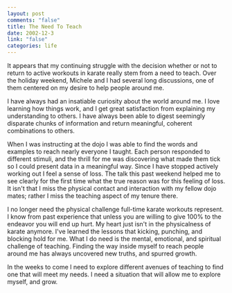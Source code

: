 ```yaml
--- 
layout: post
comments: "false"
title: The Need To Teach
date: 2002-12-3
link: "false"
categories: life
---
```

It appears that my continuing struggle with the decision whether or not to return to active workouts in karate really stem from a need to teach. Over the holiday weekend, Michele and I had several long discussions, one of them centered on my desire to help people around me.

I have always had an insatiable curiosity about the world around me. I love learning how things work, and I get great satisfaction from explaining my understanding to others. I have always been able to digest seemingly disparate chunks of information and return meaningful, coherent combinations to others.

When I was instructing at the dojo I was able to find the words and examples to reach nearly everyone I taught. Each person responded to different stimuli, and the thrill for me was discovering what made them tick so I could present data in a meaningful way. Since I have stopped actively working out I feel a sense of loss. The talk this past weekend helped me to see clearly for the first time what the true reason was for this feeling of loss. It isn't that I miss the physical contact and interaction with my fellow dojo mates; rather I miss the teaching aspect of my tenure there.

I no longer need the physical challenge full-time karate workouts represent. I know from past experience that unless you are willing to give 100% to the endeavor you will end up hurt. My heart just isn't in the physicalness of karate anymore. I've learned the lessons that kicking, punching, and blocking hold for me. What I do need is the mental, emotional, and spiritual challenge of teaching. Finding the way inside myself to reach people around me has always uncovered new truths, and spurred growth.

In the weeks to come I need to explore different avenues of teaching to find one that will meet my needs. I need a situation that will allow me to explore myself, and grow.
